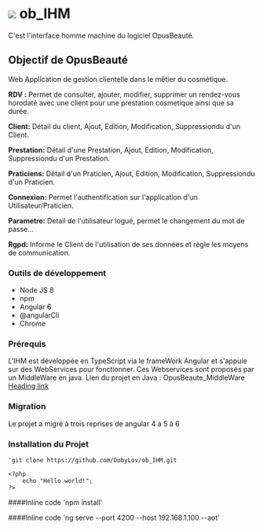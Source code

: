 # ![](https://github.com/DobyLov/ob_IHM/blob/master/src/assets/OpBLogo.svg) ob_IHM
C'est l'interface homme machine du logiciel OpusBeauté.

## Objectif de OpusBeauté
 Web Application de gestion clientelle dans le mêtier du cosmétique. 
 
 **RDV :** Permet de consulter, ajouter, modifier, supprimer un rendez-vous horodaté avec une client pour une prestation cosmetique ainsi que sa durée.
 
 **Client:** Détail du client, Ajout, Edition, Modification, Suppressiondu d'un Client.
 
 **Prestation:** Détail d'une Prestation, Ajout, Edition, Modification, Suppressiondu d'un Prestation.
 
 **Praticiens:** Détail d'un Praticien, Ajout, Edition, Modification, Suppressiondu d'un Praticien.

 **Connexion:** Permet l'authentification sur l'application d'un Utilisateur/Praticien.

 **Parametre:** Detail de l'utilisateur logué, permet le changement du mot de passe...

 **Rgpd:** Informe le Client de l'utilisation de ses données et règle les moyens de communication.

### Outils de développement
* Node JS 8
* npm
* Angular 6
* @angularCli
* Chrome

### Prérequis
L'IHM est développée en TypeScript via le frameWork Angular et s'appuie sur des WebServices pour fonctionner.
Ces Webservices sont proposés par un MiddleWare en java.
Lien du projet en Java : OpusBeaute_MiddleWare [Heading link](https://github.com/DobyLov/opusbeaute_middleware)

### Migration
Le projet a migré à trois reprises de angular 4 à 5 à 6

### Installation du Projet

```
'git clone https://github.com/DobyLov/ob_IHM.git
```
    <?php
        echo "Hello world!";
    ?>
    
####Inline code
'npm install'

####Inline code
'ng serve --port 4200 --host 192.168.1.100 --aot'
```
